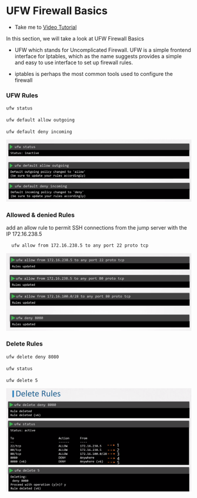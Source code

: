 # UFW Firewall Basics
  - Take me to [Video Tutorial](https://kodekloud.com/courses/1378608/lectures/31704443)


In this section, we will take a look at UFW Firewall Basics

- UFW which stands for Uncomplicated Firewall. UFW is a simple frontend interface for Iptables, which as the name suggests provides a simple and easy to use interface to set up firewall rules.

- iptables is perhaps the most common tools used to configure the firewall

### UFW Rules

    ufw status

    ufw default allow outgoing

    ufw default deny incoming

![fwRules](../../images/fwRules.png)

### Allowed & denied Rules
add an allow rule to permit SSH connections from the jump server with the IP 172.16.238.5

      ufw allow from 172.16.238.5 to any port 22 proto tcp


   ![allowedRules.png](../../images/allowed.png)

### Delete Rules

    ufw delete deny 8080

    ufw status

    ufw delete 5

![delete.png](../../images/delete.png)
